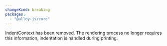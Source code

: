 ```yaml
---
changeKind: breaking
packages:
  - "@alloy-js/core"
---
```


IndentContext has been removed. The rendering process no longer requires this information, indentation is handled during printing.